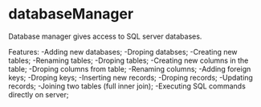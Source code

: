 # databaseManager

Database manager gives access to SQL server databases.

Features:
-Adding new databases;
-Droping databses;
-Creating new tables;
-Renaming tables;
-Droping tables;
-Creating new columns in the table;
-Droping columns from table;
-Renaming columns;
-Adding foreign keys;
-Droping keys;
-Inserting new records;
-Droping records;
-Updating records;
-Joining two tables (full inner join);
-Executing SQL commands directly on server;
